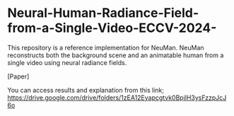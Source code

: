 # Neural-Human-Radiance-Field-from-a-Single-Video-ECCV-2024-
This repository is a reference implementation for NeuMan. NeuMan reconstructs both the background scene and an animatable human from a single video using neural radiance fields.

[Paper]

You can access results and explanation from this link;
https://drive.google.com/drive/folders/1zEA12Eyapcgtvk0BpjlH3ysFzzpJcJ6o

